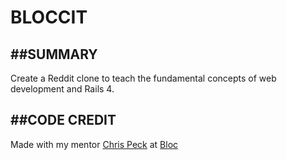 # BLOCCIT

##SUMMARY
-----------------------------------------------------
Create a Reddit clone to teach the fundamental concepts of web development and Rails 4.

##CODE CREDIT
------------------------------------------------------
Made with my mentor [Chris Peck](https://www.bloc.io/mentors/chris-beck) at [Bloc](http://bloc.io)
